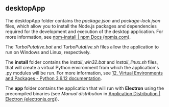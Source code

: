 ## desktopApp

The desktopApp folder contains the *package.json* and *package-lock.json* files, which allow you to install the Node.js packages and dependencies required for the development and execution of the desktop application. For more information, see [npm-install | npm Docs (npmjs.com)](https://docs.npmjs.com/cli/v6/commands/npm-install).

The *TurboPutative.bat* and *TurboPutative.sh* files allow the application to run on Windows and Linux, respectively. 

The **install** folder contains the *install_win32.bat* and *install_linux.sh* files, that will create a virtual Python environment from which the application's .py modules will be run. For more information, see [12. Virtual Environments and Packages - Python 3.6.12 documentation](https://docs.python.org/3.6/tutorial/venv.html).

The **app** folder contains the application that will run with **Electron** using the precompiled binaries (see *Manual distribution* in [Application Distribution | Electron (electronjs.org)](https://www.electronjs.org/docs/tutorial/application-distribution)).